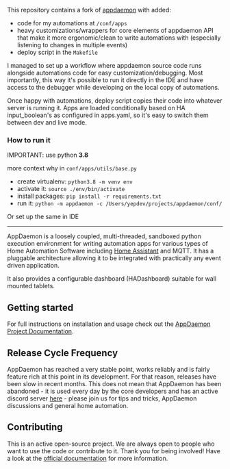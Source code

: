 This repository contains a fork of [appdaemon](https://github.com/AppDaemon/appdaemon) with added:

- code for my automations at `/conf/apps`
- heavy customizations/wrappers for core elements of appdaemon API that make it more ergonomic/clean to write automations with (especially listening to changes in multiple events)
- deploy script in the `Makefile`

I managed to set up a workflow where appdaemon source code runs alongside automations code for easy customization/debugging. Most importantly, this way it's possible to run it directly in the IDE and have access to the debugger while developing on the local copy of automations.

Once happy with automations, deploy script copies their code into whatever server is running it. Apps are loaded conditionally based on HA input_boolean's as configured in apps.yaml, so it's easy to switch them between dev and live mode.

### How to run it

IMPORTANT: use python **3.8**

more context why in `conf/apps/utils/base.py`

- create virtualenv: `python3.8 -m venv env`
- activate it: `source ./env/bin/activate`
- install packages: `pip install -r requirements.txt`
- run it: `python -m appdaemon -c /Users/yepdev/projects/appdaemon/conf/`

Or set up the same in IDE 

---

AppDaemon is a loosely coupled, multi-threaded, sandboxed python
execution environment for writing automation apps for various types of Home Automation Software including [Home
Assistant](https://home-assistant.io/) and MQTT. It has a pluggable architecture allowing it to be integrated with
practically any event driven application.

It also provides a configurable dashboard (HADashboard)
suitable for wall mounted tablets.

## Getting started

For full instructions on installation and usage check out the [AppDaemon Project Documentation](http://appdaemon.readthedocs.io).

## Release Cycle Frequency

AppDaemon has reached a very stable point, works reliably and is fairly feature rich at this point
in its development. For that reason, releases have been slow in recent months. This does not mean that AppDaemon has been abandoned -
 it is used every day by the core developers and has an active discord server [here](https://discord.gg/qN7c7JcFjk) - please join us for tips
and tricks, AppDaemon discussions and general home automation.

## Contributing

This is an active open-source project. We are always open to people who want to use the code or contribute to it. Thank you for being involved!
Have a look at the [official documentation](https://appdaemon.readthedocs.io/en/latest/DEV.html) for more information.
